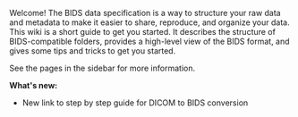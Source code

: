 Welcome! The BIDS data specification is a way to structure your raw data and metadata to make it easier to share, reproduce, and organize your data. This wiki is a short guide to get you started. It describes the structure of BIDS-compatible folders, provides a high-level view of the BIDS format, and gives some tips and tricks to get you started.

See the pages in the sidebar for more information.

**What's new:**
* New link to step by step guide for DICOM to BIDS conversion
